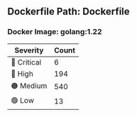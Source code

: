 ## Dockerfile Path: Dockerfile

### Docker Image: golang:1.22
| Severity | Count |
|----------|-------|
| 🛑 Critical | 6 |
| 🔴 High | 194 |
| 🟠 Medium | 540 |
| 🟢 Low | 13 |